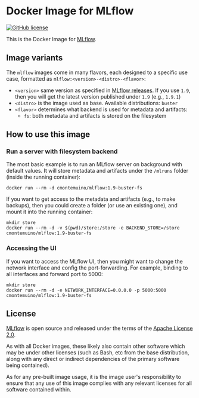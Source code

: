 # Docker Image for MLflow

[![GitHub license](https://img.shields.io/github/license/cmontemuino/docker-mlflow?color=blue)](https://github.com/cmontemuino/docker-mlflow/blob/master/LICENSE)

This is the Docker Image for [MLflow].

## Image variants

The `mlflow` images come in many flavors, each designed to a specific use case, formatted as `mlflow:<version>-<distro>-<flavor>`:

- `<version>` same version as specified in [MLflow releases](https://github.com/mlflow/mlflow/releases). If you use `1.9`, then you will get the latest version published under `1.9` (e.g., `1.9.1`)
- `<distro>` is the image used as base. Available distributions: `buster`
- `<flavor>` determines what backend is used for metadata and artifacts:
  - `fs`: both metadata and artifacts is stored on the filesystem

## How to use this image

### Run a server with filesystem backend

The most basic example is to run an MLflow server on background with default values. It will store metadata and artifacts under the `/mlruns` folder (inside the running container):

```script
docker run --rm -d cmontemuino/mlflow:1.9-buster-fs
```

If you want to get access to the metadata and artifacts (e.g., to make backups), then you could create a folder (or use an existing one), and mount it into the running container:

```script
mkdir store
docker run --rm -d -v $(pwd)/store:/store -e BACKEND_STORE=/store cmontemuino/mlflow:1.9-buster-fs
```

### Accessing the UI

If you want to access the MLflow UI, then you might want to change the network interface and config the port-forwarding. For example, binding to all interfaces and forward port to 5000:

```script
mkdir store
docker run --rm -d -e NETWORK_INTERFACE=0.0.0.0 -p 5000:5000 cmontemuino/mlflow:1.9-buster-fs
```

## License

[MLflow] is open source and released under the terms of the [Apache License 2.0](https://github.com/mlflow/mlflow/blob/master/LICENSE.txt).

As with all Docker images, these likely also contain other software which may be under other licenses (such as Bash, etc from the base distribution, along with any direct or indirect dependencies of the primary software being contained).

As for any pre-built image usage, it is the image user's responsibility to ensure that any use of this image complies with any relevant licenses for all software contained within.

[MLflow]: https://mlflow.org